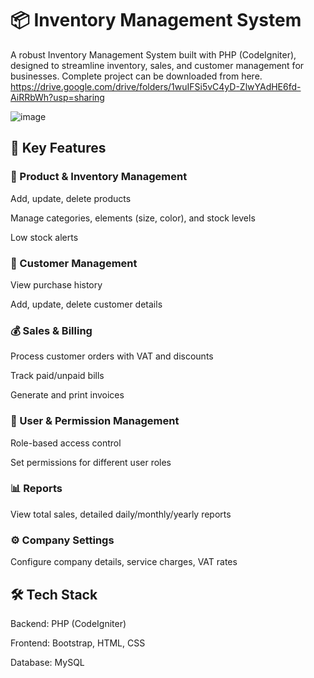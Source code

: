 # 📦 Inventory Management System
A robust Inventory Management System built with PHP (CodeIgniter), designed to streamline inventory, sales, and customer management for businesses.
Complete project can be downloaded from here. https://drive.google.com/drive/folders/1wuIFSi5vC4yD-ZlwYAdHE6fd-AiRRbWh?usp=sharing


![image](https://github.com/user-attachments/assets/0b3765a0-e16f-4fdc-a882-5e98267c251f)


## 🚀 Key Features
### 🛒 Product & Inventory Management

Add, update, delete products

Manage categories, elements (size, color), and stock levels

Low stock alerts
### 👥 Customer Management

View purchase history

Add, update, delete customer details
### 💰 Sales & Billing

Process customer orders with VAT and discounts

Track paid/unpaid bills

Generate and print invoices

### 🔐 User & Permission Management

Role-based access control

Set permissions for different user roles
### 📊 Reports

View total sales, detailed daily/monthly/yearly reports
### ⚙️ Company Settings

Configure company details, service charges, VAT rates
## 🛠️ Tech Stack
Backend: PHP (CodeIgniter)

Frontend: Bootstrap, HTML, CSS

Database: MySQL
